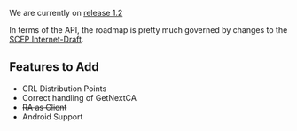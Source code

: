 We are currently on [release  1.2](ReleaseNotes#1.2_(2011-05-30).md)

In terms of the API, the roadmap is pretty much governed by changes to the
[SCEP Internet-Draft](http://tools.ietf.org/html/draft-nourse-scep).

## Features to Add ##

  * CRL Distribution Points
  * Correct handling of GetNextCA
  * ~~RA as Client~~
  * Android Support